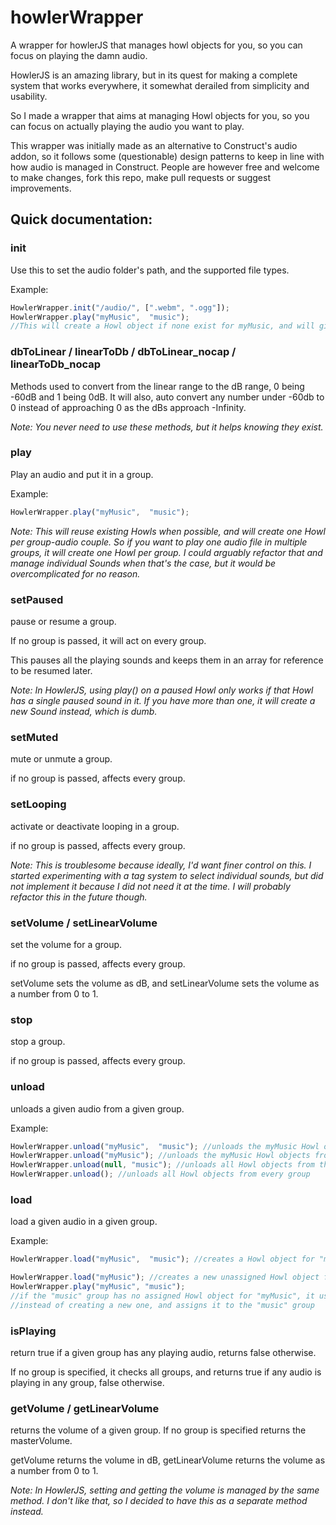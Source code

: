 # howlerWrapper
A wrapper for howlerJS that manages howl objects for you, so you can focus on playing the damn audio.

HowlerJS is an amazing library, but in its quest for making a complete system that works everywhere, it somewhat derailed from simplicity and usability.

So I made a wrapper that aims at managing Howl objects for you, so you can focus on actually playing the audio you want to play.

This wrapper was initially made as an alternative to Construct's audio addon, so it follows some (questionable) design patterns to keep in line with how audio is managed in Construct.
People are however free and welcome to make changes, fork this repo, make pull requests or suggest improvements.


## Quick documentation:

### init
  Use this to set the audio folder's path, and the supported file types.
  
  Example: 
  ```Javascript
  HowlerWrapper.init("/audio/", [".webm", ".ogg"]);
  HowlerWrapper.play("myMusic",  "music"); 
  //This will create a Howl object if none exist for myMusic, and will give it /audio/myMusic.webm and /audio/muMusic.ogg as src
  ```

### dbToLinear / linearToDb / dbToLinear_nocap / linearToDb_nocap
  Methods used to convert from the linear range to the dB range, 0 being -60dB and 1 being 0dB. It will also, auto convert any number under -60db to 0 instead of approaching 0 as the dBs approach -Infinity.
 
  *Note: You never need to use these methods, but it helps knowing they exist.*
  
### play
  Play an audio and put it in a group.
  
  Example: 
  ```Javascript
  HowlerWrapper.play("myMusic",  "music");
  ```
  
  *Note: This will reuse existing Howls when possible, and will create one Howl per group-audio couple. So if you want to play one audio file in multiple groups, it will create one Howl per group. I could arguably refactor that and manage individual Sounds when that's the case, but it would be overcomplicated for no reason.*

### setPaused
  pause or resume a group.
  
  If no group is passed, it will act on every group.
  
  This pauses all the playing sounds and keeps them in an array for reference to be resumed later.
  
  *Note: In HowlerJS, using play() on a paused Howl only works if that Howl has a single paused sound in it. If you have more than one, it will create a new Sound instead, which is dumb.*

### setMuted
  mute or unmute a group.
  
  if no group is passed, affects every group.
  
### setLooping
  activate or deactivate looping in a group.
  
  if no group is passed, affects every group.
  
  *Note: This is troublesome because ideally, I'd want finer control on this. I started experimenting with a tag system to select individual sounds, but did not implement it because I did not need it at the time. I will probably refactor this in the future though.*

### setVolume / setLinearVolume
  set the volume for a group.
  
  if no group is passed, affects every group.
  
  setVolume sets the volume as dB, and setLinearVolume sets the volume as a number from 0 to 1.

### stop
  stop a group.
  
  if no group is passed, affects every group.
  
### unload
  unloads a given audio from a given group.
  
  Example:
  ```Javascript
  HowlerWrapper.unload("myMusic",  "music"); //unloads the myMusic Howl object from the "music" group
  HowlerWrapper.unload("myMusic"); //unloads the myMusic Howl objects from every group that has one
  HowlerWrapper.unload(null, "music"); //unloads all Howl objects from the "music" group
  HowlerWrapper.unload(); //unloads all Howl objects from every group
  ```
  
### load
  load a given audio in a given group.
  
  Example:
  ```Javascript
  HowlerWrapper.load("myMusic",  "music"); //creates a Howl object for "myMusic" in the "music" group if none exist.

  HowlerWrapper.load("myMusic"); //creates a new unassigned Howl object for "myMusic" if none exist.
  HowlerWrapper.play("myMusic", "music"); 
  //if the "music" group has no assigned Howl object for "myMusic", it uses the unassigned object 
  //instead of creating a new one, and assigns it to the "music" group
  ```
  
### isPlaying
  return true if a given group has any playing audio, returns false otherwise.

  If no group is specified, it checks all groups, and returns true if any audio is playing in any group, false otherwise.
  
### getVolume / getLinearVolume
  returns the volume of a given group. If no group is specified returns the masterVolume.
  
  getVolume returns the volume in dB, getLinearVolume returns the volume as a number from 0 to 1.
  
  *Note: In HowlerJS, setting and getting the volume is managed by the same method. I don't like that, so I decided to have this as a separate method instead.*
  
